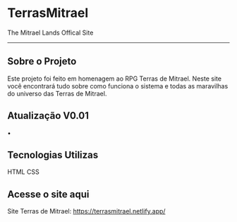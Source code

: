 # TerrasMitrael
The Mitrael Lands Offical Site

---

## Sobre o Projeto

Este projeto foi feito em homenagem ao RPG Terras de Mitrael.
Neste site você encontrará tudo sobre como funciona o sistema e todas as maravilhas do universo das Terras de Mitrael.


## Atualização V0.01

• 


## Tecnologias Utilizas

HTML
CSS

## Acesse o site aqui

Site Terras de Mitrael: https://terrasmitrael.netlify.app/